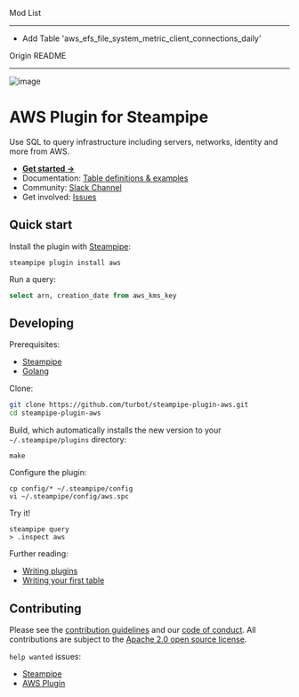 Mod List
***
- Add Table 'aws_efs_file_system_metric_client_connections_daily'

Origin README
***

![image](https://hub.steampipe.io/images/plugins/turbot/aws-social-graphic.png)

# AWS Plugin for Steampipe

Use SQL to query infrastructure including servers, networks, identity and more from AWS.

- **[Get started →](https://hub.steampipe.io/plugins/turbot/aws)**
- Documentation: [Table definitions & examples](https://hub.steampipe.io/plugins/turbot/aws/tables)
- Community: [Slack Channel](https://steampipe.io/community/join)
- Get involved: [Issues](https://github.com/turbot/steampipe-plugin-aws/issues)

## Quick start

Install the plugin with [Steampipe](https://steampipe.io):

```shell
steampipe plugin install aws
```

Run a query:

```sql
select arn, creation_date from aws_kms_key
```

## Developing

Prerequisites:

- [Steampipe](https://steampipe.io/downloads)
- [Golang](https://golang.org/doc/install)

Clone:

```sh
git clone https://github.com/turbot/steampipe-plugin-aws.git
cd steampipe-plugin-aws
```

Build, which automatically installs the new version to your `~/.steampipe/plugins` directory:

```
make
```

Configure the plugin:

```
cp config/* ~/.steampipe/config
vi ~/.steampipe/config/aws.spc
```

Try it!

```
steampipe query
> .inspect aws
```

Further reading:

- [Writing plugins](https://steampipe.io/docs/develop/writing-plugins)
- [Writing your first table](https://steampipe.io/docs/develop/writing-your-first-table)

## Contributing

Please see the [contribution guidelines](https://github.com/turbot/steampipe/blob/main/CONTRIBUTING.md) and our [code of conduct](https://github.com/turbot/steampipe/blob/main/CODE_OF_CONDUCT.md). All contributions are subject to the [Apache 2.0 open source license](https://github.com/turbot/steampipe-plugin-aws/blob/main/LICENSE).

`help wanted` issues:

- [Steampipe](https://github.com/turbot/steampipe/labels/help%20wanted)
- [AWS Plugin](https://github.com/turbot/steampipe-plugin-aws/labels/help%20wanted)
